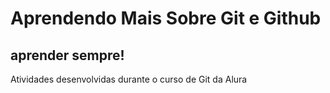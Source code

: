 # Aprendendo Mais Sobre Git e Github
## aprender sempre!
Atividades desenvolvidas durante o curso de Git da Alura
